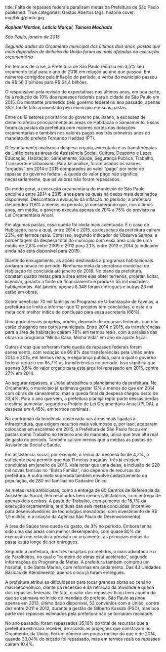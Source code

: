 title: Falta de repasses federais paralisam metas da Prefeitura de São Paulo
published: True
categories: Gastos Abertos
tags: historia
cover: img/blog/photo.jpg

***Raphael Martins, Leticia Marçal, Tainara Machado***

*São Paulo, janeiro de 2015*

_Segundo dados do Orçamento municipal dos últimos dois anos, pastas que mais dependem de dinheiro da União foram as mais afetadas na execução orçamentária_

Em tempos de crise, a Prefeitura de São Paulo reduziu em 3,5% seu orçamento total para o ano de 2016 em relação ao ano que passou. Em números corrigidos pela inflação do período, a verba do município passou de R$ 56,3 bilhões para R$ 54,4 bilhões.

O responsável pela revisão de expectativas nos últimos anos, em boa parte, foi a redução de 10% dos repasses federais para a cidade de São Paulo em 2015. Do montante prometido pelo governo federal no ano passado, apenas 35% foi de fato aproveitado pelo município em suas pastas.

Entre os 12 setores prioritários do governo paulistano, a escassez de dinheiro afetou principalmente as áreas de Habitação e Saneamento. Essas foram as pastas da prefeitura com maiores cortes nas dotações orçamentárias e também nos valores pagos nos três primeiros anos do mandato do prefeito Fernando Haddad (PT).

O levantamento analisou a despesa orçada, executada e as transferências da União para as áreas de Assistência Social, Cultura, Desporto e Lazer, Educação, Habitação, Saneamento, Saúde, Segurança Pública, Trabalho, Transporte e Urbanismo. Para tal análise, foram usados os valores “orçados” em 2014 e 2015 comparados ao valor “pago” por meio de repasse do governo federal. A queda do valor pago não significa, necessariamente, que os valores não foram repassados.

De modo geral, a execução orçamentária do município de São Paulo encolheu entre 2014 e 2015, anos para os quais há dados mais detalhados disponíveis. Descontada a evolução da inflação no período, a prefeitura despendeu 11,6% a menos no período, já considerando que, nos últimos anos, em média, o governo executa apenas de 70% a 75% do previsto na Lei Orçamentária Anual.

Em algumas pastas, essa queda foi ainda mais acentuada. É o caso de Habitação, para a qual, entre 2014 e 2015, as despesas da prefeitura caíram 23%, em termos reais. Com isso, segundo indicador do Observa Sampa, a porcentagem da despesa total do município com essa área caiu de uma média de 2,8% entre 2009 e 2012 para 2,1% entre 2013 e 2014 (o indicador ainda não está disponível para 2015).

Diante do enxugamento, as ações destinadas a programas habitacionais andaram pouco no período. Nenhuma meta da secretaria municipal de Habitação foi concluída até janeiro de 2016. No plano da prefeitura, constam quatro metas para a área entre elas obter terrenos, projetar, licitar, licenciar, garantir a fonte de financiamento e produzir 55 mil unidades habitacionais. Até janeiro, apenas 8.348 foram entregues e outras 23 mil estão em obras.

Sobre beneficiar 70 mil famílias no Programa de Urbanização de Favelas, a prefeitura se limita a informar que 12 projetos têm concluídas, e esta é a meta com melhor índice de conclusão para essa secretaria (66%).

Uma parte desses projetos, porém, depende de recursos federais, que não estão chegando nos cofres municipais. Entre 2014 e 2015, as transferências para a área de habitação caíram 78% em termos reais, com a paralisia das obras do programa “Minha Casa, Minha Vida” em ano de ajuste fiscal.

Outras áreas que sofreram forte queda de repasses federais foram saneamento, com redução de 69,8% das transferências pela União entre 2014 e 2015, em termos reais, e segurança pública, para a qual o governo federal reduziu em 85,7% as transferências no período. Isso significa que apenas 3,6% do valor orçado para esta área foi repassado em 2015, contra 27% em 2014.

Ao segurar repasses, a União atrapalhou o planejamento da prefeitura. No Orçamento, o município já estimava gastar 12% a menos do que em 2014 com obras de saneamento, mas a queda final da despesa chegou perto de 33,4%. Para o ano que vem, a prefeitura planeja repor parte dessas perdas e estima aumentar, segundo o Projeto de Lei Orçamentária Anual (PLOA), a despesa em 4,45%, em termos nominais.

Na contramão da tendência observada nas áreas mais ligadas à infraestrutura, que exigem recursos mais volumosos e, por isso, acabaram colocadas em escanteio em 2015, a Prefeitura de São Paulo focou em pastas como Trabalho no terceiro ano de mandato, única que teve alta real de gasto no período. Também caíram menos que a médias as pastas de Assistência Social e Saúde.

Em assistência social, por exemplo, o recuo da despesa foi de 4,2%, o suficiente para permitir que das 11 metas traçadas, três já estejam concluídas em janeiro de 2016. Vale notar que uma delas, a inclusão de 228 mil novas famílias no “Bolsa Família”, não depende de recursos da prefeitura. A outra meta superada também envolve cadastramento da população, de 280 mil famílias no Cadastro Único.

As metas mais ambiciosas, como a entrega de 60 Centros de Referencia da Assistência Social, têm resultados bem menos satisfatórios, com entrega de apenas dois centros. A pasta de Trabalho, com aumento de 15,7% da execução orçamentária, tem duas das seis metas concluídas (incentivo para desenvolvedores de tecnologias inovadoras, com investimento de R$ 1,5 milhão, e a criação da Agência São Paulo de Desenvolvimento).

A área de Saúde teve queda do gasto, de 3% no período. Embora tenha sido uma das áreas com melhor desempenho, com quase 80% de execução em relação à previsão no orçamento, as principais metas da pasta estão longe de ser entregues.

Segundo a prefeitura, dos três hospitais prometidos, o mais adiantado é o de Paralheiros, no qual o “canteiro de obras está acelerado”, segundo informações do Programa de Metas. A prefeitura também comprou um hospital, o de Santa Marina, com reformas em andamento. Das 43 Unidades Básicas de Atendimento, apenas cinco já foram entregues.

A prefeitura atribui as dificuldades para tocar grandes obras ao cenário macroeconômico, diante da recessão e da retração da atividade e queda dos repasses federais. De fato, o valor dos repasses ficou bem aquém do que se estimava no início do mandato do prefeito. São Paulo assinou, apenas em 2013, último dado disponível, 53 convênios com a União, contra dez entre 2011 e 2012, durante a gestão de Gilberto Kassab (PSD), mas boa parte dos repasses estimados pela prefeitura não se tornaram realidade.

No ano passado, foram repassados 35,16% do total de recursos que a prefeitura estimava receber, de acordo as projeções que constavam no Orçamento, da União. Foi um número um pouco melhor do que o de 2014, quando 33,04% do orçado foi repassado, mas em termos reais os repasses caíram 10,4%.
